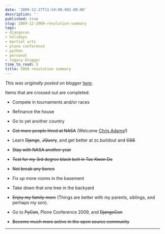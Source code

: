 ```yaml
---
date: '2009-12-27T11:54:00.002-08:00'
description: ''
published: true
slug: 2009-12-2009-resolution-summary
tags:
- djangocon
- holidays
- martial arts
- plone conference
- python
- personal
- legacy-blogger
time_to_read: 5
title: 2009 resolution summary
---
```


*This was originally posted on blogger [here](https://pydanny.blogspot.com/2009/12/2009-resolution-summary.html)*.

Items that are crossed out are completed.<ul><li>Compete in tournaments and/or races</li></ul><ul><li>Refinance the house</li></ul><ul><li>Go to yet another country</li></ul><ul><li><strike>Get more people hired at NASA</strike> (Welcome <a href="http://improbable.org/chris">Chris Adams</a>!)</li></ul><ul><li>Learn <strike>Django</strike>, <strike>JQuery</strike>, and get better at zc.buildout and <strike>CSS</strike> </li></ul><ul><li><strike>Stay with NASA another year</strike></li></ul><ul><li><strike>Test for my 3rd degree black belt in Tae Kwon Do</strike></li></ul><ul><li><strike>Not break any bones</strike></li></ul><ul><li>Fix up more rooms in the basement</li></ul><ul><li>Take down that one tree in the backyard</li></ul><ul><li><strike>Enjoy my family more</strike> (Things are better with my parents, siblings, and perhaps my son).</li></ul><ul><li>Go to <strike>PyCon</strike>, Plone Conference 2009, and <strike>DjangoCon</strike></li></ul><ul><li><strike>Become much more active in the open source community</strike></li></ul>

---

